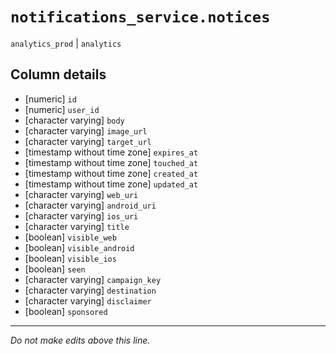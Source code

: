 # `notifications_service.notices`
`analytics_prod` | `analytics`

## Column details
* [numeric]   `id`
* [numeric]   `user_id`
* [character varying] `body`
* [character varying] `image_url`
* [character varying] `target_url`
* [timestamp without time zone] `expires_at`
* [timestamp without time zone] `touched_at`
* [timestamp without time zone] `created_at`
* [timestamp without time zone] `updated_at`
* [character varying] `web_uri`
* [character varying] `android_uri`
* [character varying] `ios_uri`
* [character varying] `title`
* [boolean]   `visible_web`
* [boolean]   `visible_android`
* [boolean]   `visible_ios`
* [boolean]   `seen`
* [character varying] `campaign_key`
* [character varying] `destination`
* [character varying] `disclaimer`
* [boolean]   `sponsored`

-------------------------------------------------------------------------------
*Do not make edits above this line.*
